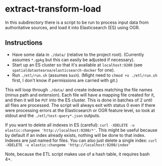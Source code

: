 # extract-transform-load

In this subdirectory there is a script to be run to process input data from authoritative sources, and load it into Elasticsearch (ES) using OGR.

## Instructions

- Have some data in `./data/` (relative to the project root). (Currently assumes `*.gpkg` but this can easily be adjusted if necessary).
- Start up an ES cluster so that it's available at `localhost:9200` (see `spatialdataotearoa/elasticsearch-docker` for one).
- Run `./etl/run.sh` (assumes `bash`). (Might need to `chmod +x ./etl/run.sh` first, I don't know if permissions are carried with git.)

This will loop through `./data/` and create indexes matching the file names (minus path and extension). Each file will have a mapping file created for it, and then it will be `PUT` into the ES cluster. This is done in batches of 2 until all files are processed. The script will always exit with status 0 even if there were processing errors at the Elasticsearch or OGR feature level, so look at stdout and the `./etl/test-query*.json` outputs.

If you want to delete all indexes in ES (careful): `curl -XDELETE -u elastic:changeme 'http://localhost:9200/*'`. This might be useful because by default if an index already exists, nothing will be done to that index. Indexes are just named for files. You can also just delete a single index: `curl -XDELETE -u elastic:changeme 'http://localhost:9200/index'`

Note, because the ETL script makes use of a hash table, it requires bash 4+.
